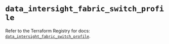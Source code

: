 # `data_intersight_fabric_switch_profile`

Refer to the Terraform Registry for docs: [`data_intersight_fabric_switch_profile`](https://registry.terraform.io/providers/ciscodevnet/intersight/1.0.71/docs/data-sources/fabric_switch_profile).
